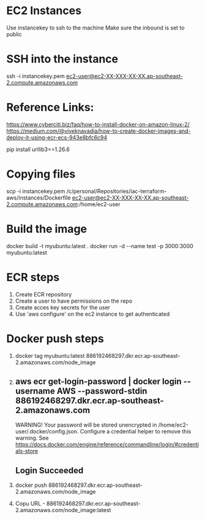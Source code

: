 # EC2 Instances

Use instancekey to ssh to the machine
Make sure the inbound is set to public

# SSH into the instance
ssh -i instancekey.pem ec2-user@ec2-XX-XXX-XX-XX.ap-southeast-2.compute.amazonaws.com

# Reference Links:
https://www.cyberciti.biz/faq/how-to-install-docker-on-amazon-linux-2/
https://medium.com/@viveknavadia/how-to-create-docker-images-and-deploy-it-using-ecr-ecs-943e8bfc6c94

pip install urllib3==1.26.6 

# Copying files
scp -i instancekey.pem /c/personal/Repositories/iac-terraform-aws/instances/Dockerfile ec2-user@ec2-XX-XXX-XX-XX.ap-southeast-2.compute.amazonaws.com:/home/ec2-user

# Build the image
docker build -t myubuntu:latest .
docker run -d --name test -p 3000:3000 myubuntu:latest

# ECR steps
1. Create ECR repository
2. Create a user to have permissions on the repo
3. Create acces key secrets for the user
4. Use 'aws configure' on the ec2 instance to get authenticated

# Docker push steps
1. docker tag myubuntu:latest 886192468297.dkr.ecr.ap-southeast-2.amazonaws.com/node_image
2. aws ecr get-login-password | docker login --username AWS --password-stdin 886192468297.dkr.ecr.ap-southeast-2.amazonaws.com
    ---
    WARNING! Your password will be stored unencrypted in /home/ec2-user/.docker/config.json.
    Configure a credential helper to remove this warning. See
    https://docs.docker.com/engine/reference/commandline/login/#credentials-store

    Login Succeeded
    ---
3. docker push 886192468297.dkr.ecr.ap-southeast-2.amazonaws.com/node_image
4. Copu URL - 886192468297.dkr.ecr.ap-southeast-2.amazonaws.com/node_image:latest